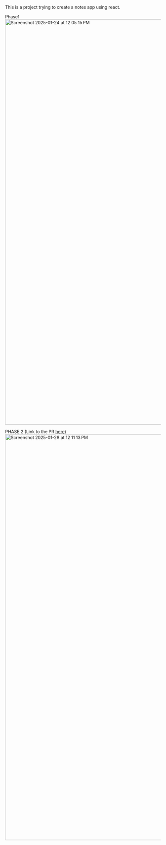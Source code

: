 This is a project trying to create a notes app using react.

Phase1
<img width="1310" alt="Screenshot 2025-01-24 at 12 05 15 PM" src="https://github.com/user-attachments/assets/c5bf93a0-7e15-493c-b9f0-5b06e89439d8" />

PHASE 2 (Link to the PR [here](https://github.com/NavaneethSNair/react-app/pull/1))
<img width="1312" alt="Screenshot 2025-01-28 at 12 11 13 PM" src="https://github.com/user-attachments/assets/2f92b925-c029-4067-814c-84974d0786fe" />


